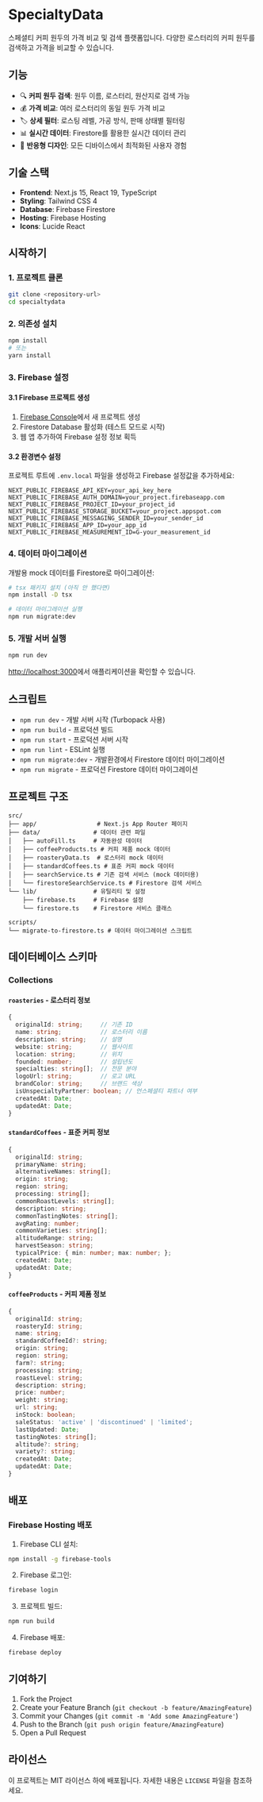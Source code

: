 # SpecialtyData

스페셜티 커피 원두의 가격 비교 및 검색 플랫폼입니다. 다양한 로스터리의 커피 원두를 검색하고 가격을 비교할 수 있습니다.

## 기능

- 🔍 **커피 원두 검색**: 원두 이름, 로스터리, 원산지로 검색 가능
- 💰 **가격 비교**: 여러 로스터리의 동일 원두 가격 비교
- 🏷️ **상세 필터**: 로스팅 레벨, 가공 방식, 판매 상태별 필터링
- 📊 **실시간 데이터**: Firestore를 활용한 실시간 데이터 관리
- 🎨 **반응형 디자인**: 모든 디바이스에서 최적화된 사용자 경험

## 기술 스택

- **Frontend**: Next.js 15, React 19, TypeScript
- **Styling**: Tailwind CSS 4
- **Database**: Firebase Firestore
- **Hosting**: Firebase Hosting
- **Icons**: Lucide React

## 시작하기

### 1. 프로젝트 클론

```bash
git clone <repository-url>
cd specialtydata
```

### 2. 의존성 설치

```bash
npm install
# 또는
yarn install
```

### 3. Firebase 설정

#### 3.1 Firebase 프로젝트 생성
1. [Firebase Console](https://console.firebase.google.com/)에서 새 프로젝트 생성
2. Firestore Database 활성화 (테스트 모드로 시작)
3. 웹 앱 추가하여 Firebase 설정 정보 획득

#### 3.2 환경변수 설정
프로젝트 루트에 `.env.local` 파일을 생성하고 Firebase 설정값을 추가하세요:

```env
NEXT_PUBLIC_FIREBASE_API_KEY=your_api_key_here
NEXT_PUBLIC_FIREBASE_AUTH_DOMAIN=your_project.firebaseapp.com
NEXT_PUBLIC_FIREBASE_PROJECT_ID=your_project_id
NEXT_PUBLIC_FIREBASE_STORAGE_BUCKET=your_project.appspot.com
NEXT_PUBLIC_FIREBASE_MESSAGING_SENDER_ID=your_sender_id
NEXT_PUBLIC_FIREBASE_APP_ID=your_app_id
NEXT_PUBLIC_FIREBASE_MEASUREMENT_ID=G-your_measurement_id
```

### 4. 데이터 마이그레이션

개발용 mock 데이터를 Firestore로 마이그레이션:

```bash
# tsx 패키지 설치 (아직 안 했다면)
npm install -D tsx

# 데이터 마이그레이션 실행
npm run migrate:dev
```

### 5. 개발 서버 실행

```bash
npm run dev
```

[http://localhost:3000](http://localhost:3000)에서 애플리케이션을 확인할 수 있습니다.

## 스크립트

- `npm run dev` - 개발 서버 시작 (Turbopack 사용)
- `npm run build` - 프로덕션 빌드
- `npm run start` - 프로덕션 서버 시작
- `npm run lint` - ESLint 실행
- `npm run migrate:dev` - 개발환경에서 Firestore 데이터 마이그레이션
- `npm run migrate` - 프로덕션 Firestore 데이터 마이그레이션

## 프로젝트 구조

```
src/
├── app/                 # Next.js App Router 페이지
├── data/               # 데이터 관련 파일
│   ├── autoFill.ts     # 자동완성 데이터
│   ├── coffeeProducts.ts # 커피 제품 mock 데이터
│   ├── roasteryData.ts  # 로스터리 mock 데이터
│   ├── standardCoffees.ts # 표준 커피 mock 데이터
│   ├── searchService.ts # 기존 검색 서비스 (mock 데이터용)
│   └── firestoreSearchService.ts # Firestore 검색 서비스
└── lib/                # 유틸리티 및 설정
    ├── firebase.ts     # Firebase 설정
    └── firestore.ts    # Firestore 서비스 클래스

scripts/
└── migrate-to-firestore.ts # 데이터 마이그레이션 스크립트
```

## 데이터베이스 스키마

### Collections

#### `roasteries` - 로스터리 정보
```typescript
{
  originalId: string;     // 기존 ID
  name: string;           // 로스터리 이름
  description: string;    // 설명
  website: string;        // 웹사이트
  location: string;       // 위치
  founded: number;        // 설립년도
  specialties: string[];  // 전문 분야
  logoUrl: string;        // 로고 URL
  brandColor: string;     // 브랜드 색상
  isUnspecialtyPartner: boolean; // 언스페셜티 파트너 여부
  createdAt: Date;
  updatedAt: Date;
}
```

#### `standardCoffees` - 표준 커피 정보
```typescript
{
  originalId: string;
  primaryName: string;
  alternativeNames: string[];
  origin: string;
  region: string;
  processing: string[];
  commonRoastLevels: string[];
  description: string;
  commonTastingNotes: string[];
  avgRating: number;
  commonVarieties: string[];
  altitudeRange: string;
  harvestSeason: string;
  typicalPrice: { min: number; max: number; };
  createdAt: Date;
  updatedAt: Date;
}
```

#### `coffeeProducts` - 커피 제품 정보
```typescript
{
  originalId: string;
  roasteryId: string;
  name: string;
  standardCoffeeId?: string;
  origin: string;
  region: string;
  farm?: string;
  processing: string;
  roastLevel: string;
  description: string;
  price: number;
  weight: string;
  url: string;
  inStock: boolean;
  saleStatus: 'active' | 'discontinued' | 'limited';
  lastUpdated: Date;
  tastingNotes: string[];
  altitude?: string;
  variety?: string;
  createdAt: Date;
  updatedAt: Date;
}
```

## 배포

### Firebase Hosting 배포

1. Firebase CLI 설치:
```bash
npm install -g firebase-tools
```

2. Firebase 로그인:
```bash
firebase login
```

3. 프로젝트 빌드:
```bash
npm run build
```

4. Firebase 배포:
```bash
firebase deploy
```

## 기여하기

1. Fork the Project
2. Create your Feature Branch (`git checkout -b feature/AmazingFeature`)
3. Commit your Changes (`git commit -m 'Add some AmazingFeature'`)
4. Push to the Branch (`git push origin feature/AmazingFeature`)
5. Open a Pull Request

## 라이선스

이 프로젝트는 MIT 라이선스 하에 배포됩니다. 자세한 내용은 `LICENSE` 파일을 참조하세요.
